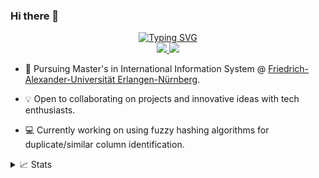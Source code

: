 ### Hi there 👋


<p align="center">
<a href="https://github.com/thapaSujit">
    <img src="https://readme-typing-svg.demolab.com?font=Georgia&size=18&duration=2500&pause=100&multiline=true&width=550&height=120&lines=Sujit+Thapa;Master's+Student+%7C+Data+Enthusiast;Interested+in+the+field+of +%7C+Data+Science+%7C+Data+Engineer+%7C+Data+Analyst" alt="Typing SVG" />
</a>

<br>
<a href="https://www.linkedin.com/in/thapa-sujit/">
    <img src="https://img.shields.io/badge/-Linkedin-blue?style=flat-square&logo=linkedin">
</a>
<a href="mailto:megasuziet@gmail.com">
    <img src="https://img.shields.io/badge/-Email-red?style=flat-square&logo=gmail&logoColor=white">
</a>
</a>    
</br>
</p>

* 📖 Pursuing Master's in International Information System @ [Friedrich-Alexander-Universität Erlangen-Nürnberg](https://www.win.rw.fau.de/master/). 

* 💡 Open to collaborating on projects and innovative ideas with tech enthusiasts. 

* 💻 Currently working on using fuzzy hashing algorithms for duplicate/similar column identification.



<details>
<summary>📈 Stats</summary>
<br>
My Github Stats

![](http://github-profile-summary-cards.vercel.app/api/cards/profile-details?username=prajolshrestha&theme=dracula) 

![](http://github-profile-summary-cards.vercel.app/api/cards/repos-per-language?username=prajolshrestha&theme=dracula) 
![](http://github-profile-summary-cards.vercel.app/api/cards/most-commit-language?username=prajolshrestha&theme=dracula)


<br>
Currently Coding & Listening to:

[![spotify-github-profile](https://spotify-github-profile.vercel.app/api/view?uid=31rqpwjrf2llmeuvvhoytdw6safe&cover_image=true&theme=novatorem&show_offline=true&background_color=121212&interchange=false&bar_color=53b14f&bar_color_cover=false)](https://spotify-github-profile.vercel.app/api/view?uid=31rqpwjrf2llmeuvvhoytdw6safe&redirect=true)
</details>
